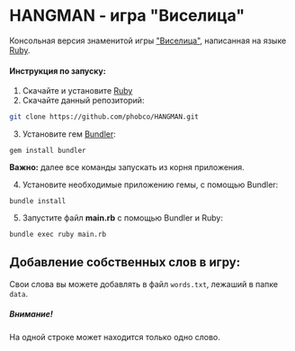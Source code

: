 # HANGMAN - игра "Виселица"
Консольная версия знаменитой игры ["Виселица"](https://ru.wikipedia.org/wiki/Виселица_(игра)), написанная на языке [Ruby](https://ru.wikipedia.org/wiki/Ruby).

#### Инструкция по запуску:
1. Скачайте и установите [Ruby](https://www.ruby-lang.org/ru/downloads/)
2. Скачайте данный репозиторий:
```bash
git clone https://github.com/phobco/HANGMAN.git
```
3. Установите гем [Bundler](https://bundler.io/):
```
gem install bundler
```
**Важно:** далее все команды запускать из корня приложения.

4. Установите необходимые приложению гемы, с помощью Bundler:
```
bundle install
```

5. Запустите файл **main.rb** с помощью Bundler и Ruby:
```bash
bundle exec ruby main.rb
```
## Добавление собственных слов в игру:
Свои слова вы можете добавлять в файл `words.txt`, лежаший в папке `data`.

##### Внимание!
На одной строке может находится только одно слово.
